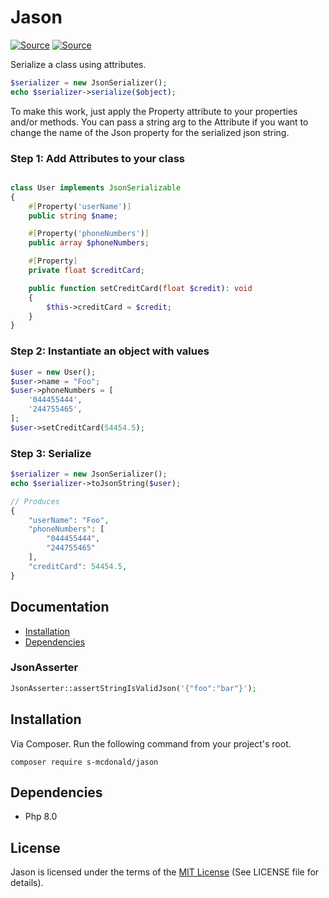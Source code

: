 # Jason
[![Source](https://img.shields.io/badge/source-S_McDonald-blue.svg)](https://github.com/s-mcdonald/Jason)
[![Source](https://img.shields.io/badge/license-MIT-gold.svg)](https://github.com/s-mcdonald/Jason)

Serialize a class using attributes.
```php
$serializer = new JsonSerializer();
echo $serializer->serialize($object);
```

To make this work, just apply the Property attribute to your properties and/or methods.
You can pass a string arg to the Attribute if you want to change the name of the Json property for the
serialized json string.


### Step 1: Add Attributes to your class
```php

class User implements JsonSerializable
{
    #[Property('userName')]
    public string $name;

    #[Property('phoneNumbers')]
    public array $phoneNumbers;

    #[Property]
    private float $creditCard;

    public function setCreditCard(float $credit): void
    {
        $this->creditCard = $credit;
    }
}
```

### Step 2: Instantiate an object with values
```php
$user = new User();
$user->name = "Foo";
$user->phoneNumbers = [
    '044455444',
    '244755465',
];
$user->setCreditCard(54454.5);
```

### Step 3: Serialize
```php
$serializer = new JsonSerializer();
echo $serializer->toJsonString($user);

// Produces
{
    "userName": "Foo",
    "phoneNumbers": [
        "044455444",
        "244755465"
    ],
    "creditCard": 54454.5,
}
```

## Documentation

* [Installation](#installation)
* [Dependencies](#dependencies)


### JsonAsserter

```php
JsonAsserter::assertStringIsValidJson('{"foo":"bar"}');
```

<a name="installation"></a>
## Installation

Via Composer. Run the following command from your project's root.

```
composer require s-mcdonald/jason
```

<a name="dependencies"></a>
## Dependencies

*  Php 8.0

## License

Jason is licensed under the terms of the [MIT License](http://opensource.org/licenses/MIT)
(See LICENSE file for details).
